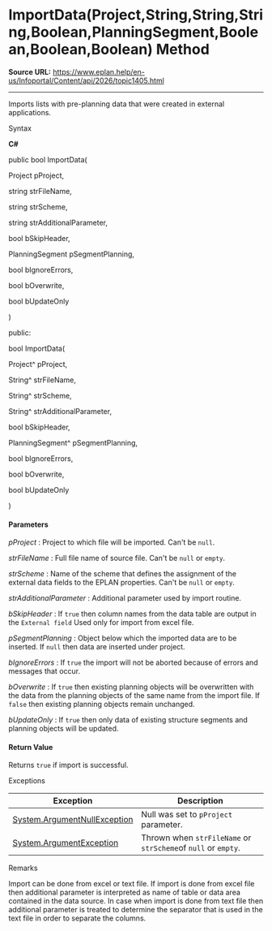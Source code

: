 # ImportData(Project,String,String,String,Boolean,PlanningSegment,Boolean,Boolean,Boolean) Method

**Source URL:** https://www.eplan.help/en-us/Infoportal/Content/api/2026/topic1405.html

---

Imports lists with pre-planning data that were created in external applications.

Syntax

**C#**



public bool ImportData( 

   Project pProject,

   string strFileName,

   string strScheme,

   string strAdditionalParameter,

   bool bSkipHeader,

   PlanningSegment pSegmentPlanning,

   bool bIgnoreErrors,

   bool bOverwrite,

   bool bUpdateOnly

)

public:

bool ImportData( 

   Project^ pProject,

   String^ strFileName,

   String^ strScheme,

   String^ strAdditionalParameter,

   bool bSkipHeader,

   PlanningSegment^ pSegmentPlanning,

   bool bIgnoreErrors,

   bool bOverwrite,

   bool bUpdateOnly

)


#### Parameters

*pProject*
:   Project to which file will be imported. Can't be `null`.

*strFileName*
:   Full file name of source file. Can't be `null` or `empty`.

*strScheme*
:   Name of the scheme that defines the assignment of the external data fields to the EPLAN properties. Can't be `null` or `empty`.

*strAdditionalParameter*
:   Additional parameter used by import routine.

*bSkipHeader*
:   If `true` then column names from the data table are output in the `External field` Used only for import from excel file.

*pSegmentPlanning*
:   Object below which the imported data are to be inserted. If `null` then data are inserted under project.

*bIgnoreErrors*
:   If `true` the import will not be aborted because of errors and messages that occur.

*bOverwrite*
:   If `true` then existing planning objects will be overwritten with the data from the planning objects of the same name from the import file. If `false` then existing planning objects remain unchanged.

*bUpdateOnly*
:   If `true` then only data of existing structure segments and planning objects will be updated.

#### Return Value

Returns `true` if import is successful.

Exceptions

| Exception | Description |
| --- | --- |
| [System.ArgumentNullException](#) | Null was set to `pProject` parameter. |
| [System.ArgumentException](#) | Thrown when `strFileName` or `strScheme`of `null` or `empty`. |

Remarks

Import can be done from excel or text file. If import is done from excel file then additional parameter is interpreted as name of table or data area contained in the data source. In case when import is done from text file then additional parameter is treated to determine the separator that is used in the text file in order to separate the columns.
